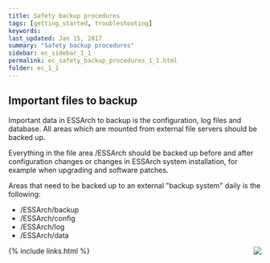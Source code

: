 ```yaml
---
title: Safety backup procedures
tags: [getting_started, troubleshooting]
keywords:
last_updated: Jan 15, 2017
summary: "Safety backup procedures"
sidebar: ec_sidebar_1_1
permalink: ec_safety_backup_procedures_1_1.html
folder: ec_1_1
---
```


## Important files to backup

Important data in ESSArch to backup is the configuration, log files and database. All areas which are mounted from external file servers should be backed up.

Everything in the file area /ESSArch should be backed up before and after configuration changes or changes in ESSArch system installation, for example when upgrading and software patches.

Areas that need to be backed up to an external "backup system" daily is the following:

- /ESSArch/backup
- /ESSArch/config
- /ESSArch/log
- /ESSArch/data

[<img align="right" src="images/n.png">](ec_logfiles_1_1.html)

{% include links.html %}
